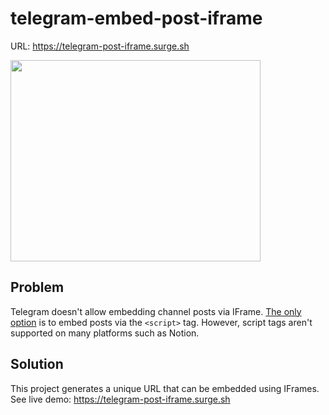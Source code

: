 # telegram-embed-post-iframe
URL: https://telegram-post-iframe.surge.sh

<img src="https://user-images.githubusercontent.com/1618344/155938162-0366db0f-25ee-466c-bdaa-5167099b8c9a.gif" width="400" height="322">

## Problem
Telegram doesn't allow embedding channel posts via IFrame. [The only option](https://core.telegram.org/widgets/post) is to embed posts via the `<script>` tag. However, script tags aren't supported on many platforms such as Notion.

## Solution
This project generates a unique URL that can be embedded using IFrames. See live demo: https://telegram-post-iframe.surge.sh
